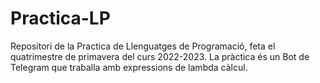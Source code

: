 # Practica-LP
Repositori de la Practica de Llenguatges de Programació, feta el quatrimestre de primavera del curs 2022-2023. La pràctica és un Bot de Telegram que traballa amb expressions de lambda càlcul.
